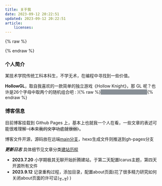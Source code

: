 ```yaml
---
title: 关于我
date: 2023-09-12 20:22:51
updated: 2023-09-12 20:22:51
article:
    licenses:
---
```


{% raw %}
<style type="text/css">
    .heimu { color: #888f96; background-color: #888f96; }
    .heimu:hover { color: #fff; }
</style>
{% endraw %}


### 个人简介

某技术学院传统工科本科生，不学无术，在编程中寻找到一些价值。

**HollowGL**，取自我喜欢的一款简单的独立游戏《Hollow Knight》，那 GL 呢？也许是26个字母中取两个的随机组合吧 : ){% raw %}<span class="heimu">好吧，其实是名字首字母</span>{% endraw %}


### 博客信息
目前博客挂载到 Github Pages 上，基本上也就我一个人在看，一些文章的表述可能很难理解~~（本来我的文字功底就很弱）~~。

博客文件开源，源码放在远端[main分支](https://github.com/HollowGL/hollowgl.github.io/tree/main)，hexo生成文件则推送到gh-pages分支

***更新日志*** 
具体细节见文章分类[建站历程](http://localhost:4000/categories/%E5%BB%BA%E7%AB%99%E5%8E%86%E7%A8%8B/)
- **2023.7.20** 小学期极其无聊开始折腾建站，于第二天配置Icarus主题，第四天开源所有文件
- **2023.9.12** 记录重构过程，添加目录，配置about页面(花了很多精力研究如何关闭about页面的许可证(╥_╥) )


